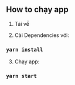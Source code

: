 ## How to chạy app

1. Tải về

2. Cài Dependencies với:
### `yarn install`

3. Chạy app:
### `yarn start`